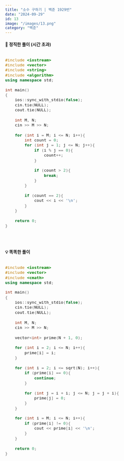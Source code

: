 ```yaml
---
title: "소수 구하기 | 백준 1929번"
date: "2024-09-29"
id: 13
image: "/images/13.png"
category: "백준"
---
```

<style>
  .code-block {
    font-family: 'jetbrains-mono-regular', monospace;
    font-size: 1.1em;
    overflow-x: auto;
  }
</style>

<h4><strong>📓 정직한 풀이 (시간 초과)</strong></h4>

<div class="code-block " style="margin-bottom: 50px">

```c++
#include <iostream>
#include <vector>
#include <string>
#include <algorithm>
using namespace std;

int main()
{
    ios::sync_with_stdio(false);
    cin.tie(NULL);
    cout.tie(NULL);
    
    int M, N;
    cin >> M >> N;
    
    for (int i = M; i <= N; i++){
        int count = 0;
        for (int j = 1; j <= N; j++){
            if (i % j == 0){
                count++;
            }
            
            if (count > 2){
                break;
            }
        }
        
        if (count == 2){
            cout << i << '\n';
        }
    }
    
    return 0;
}
```
</div>

<h4><strong>💡 똑똑한 풀이</strong></h4>

<div class="code-block">

```c++
#include <iostream>
#include <vector>
#include <cmath>
using namespace std;

int main()
{
    ios::sync_with_stdio(false);
    cin.tie(NULL);
    cout.tie(NULL);
    
    int M, N;
    cin >> M >> N;
    
    vector<int> prime(N + 1, 0);
    
    for (int i = 2; i <= N; i++){
        prime[i] = i;
    }
    
    for (int i = 2; i <= sqrt(N); i++){
        if (prime[i] == 0){
            continue;
        }
        
        for (int j = i + i; j <= N; j = j + i){
            prime[j] = 0;
        }
    }
    
    for (int i = M; i <= N; i++){
        if (prime[i] != 0){
            cout << prime[i] << '\n';
        }
    }
    
    return 0;
}
```
</div>